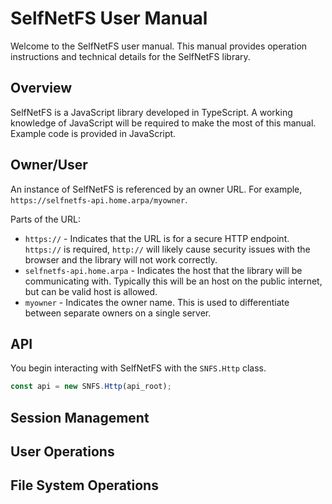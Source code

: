 # SelfNetFS User Manual

Welcome to the SelfNetFS user manual. This manual provides operation
instructions and technical details for the SelfNetFS library.

## Overview

SelfNetFS is a JavaScript library developed in TypeScript.
A working knowledge of JavaScript will be required to make the most of this manual.
Example code is provided in JavaScript.

## Owner/User

<!-- TODO: Describe what an owner is. -->
<!-- TODO: Describe what a user is. -->

<!-- TODO: "instance"? Not a good word here -->
An instance of SelfNetFS is referenced by an owner URL.
For example, `https://selfnetfs-api.home.arpa/myowner`.

Parts of the URL:

* `https://` - Indicates that the URL is for a secure HTTP endpoint.
  `https://` is required, `http://` will likely cause security issues with the browser
  and the library will not work correctly.
* `selfnetfs-api.home.arpa` - Indicates the host that the library will be communicating with.
  Typically this will be an host on the public internet, but can be valid host is allowed.
* `myowner` - Indicates the owner name.
  This is used to differentiate between separate owners on a single server.

## API

You begin interacting with SelfNetFS with the `SNFS.Http` class.

```javascript
const api = new SNFS.Http(api_root);
```

## Session Management

## User Operations

## File System Operations
